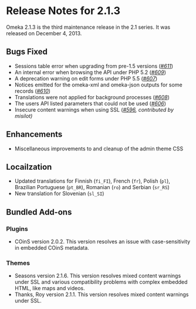 Release Notes for 2.1.3
=======================

<div id="primary">

Omeka 2.1.3 is the third maintenance release in the 2.1 series. It was
released on December 4, 2013.

<span id="Bugs_Fixed" class="mw-headline"> Bugs Fixed </span>
-------------------------------------------------------------

-   Sessions table error when upgrading from pre-1.5 versions
    (*[\#611](https://github.com/omeka/Omeka/issues/611)*)
-   An internal error when browsing the API under PHP 5.2
    (*[\#609](https://github.com/omeka/Omeka/issues/609)*)
-   A deprecation warning on edit forms under PHP 5.5
    (*[\#607](https://github.com/omeka/Omeka/issues/607)*)
-   Notices emitted for the omeka-xml and omeka-json outputs for some
    records (*[\#610](https://github.com/omeka/Omeka/issues/610)*)
-   Translations were not applied for background processes
    (*[\#608](https://github.com/omeka/Omeka/issues/608)*)
-   The users API listed parameters that could not be used
    (*[\#606](https://github.com/omeka/Omeka/issues/606)*)
-   Insecure content warnings when using SSL
    (*[\#596](https://github.com/omeka/Omeka/issues/596), contributed
    by misilot)*

<span id="Enhancements" class="mw-headline"> Enhancements </span>
-----------------------------------------------------------------

-   Miscellaneous improvements to and cleanup of the admin theme CSS

## Locailzation

-   Updated translations for Finnish (`fi_FI`), French (`fr`), Polish
    (`pl`), Brazilian Portuguese (`pt_BR`), Romanian (`ro`) and Serbian
    (`sr_RS`)
-   New translation for Slovenian (`sl_SI`)

## Bundled Add-ons
### Plugins

-   COinS version 2.0.2. This version resolves an issue with
    case-sensitivity in embedded COinS metadata.

### Themes

-   Seasons version 2.1.6. This version resolves mixed content warnings
    under SSL and various compatibility problems with complex embedded
    HTML, like maps and videos.
-   Thanks, Roy version 2.1.1. This version resolves mixed content
    warnings under SSL.
